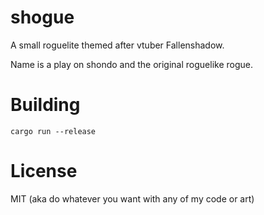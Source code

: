 # shogue

A small roguelite themed after vtuber Fallenshadow.

Name is a play on shondo and the original roguelike rogue. 


# Building
```cargo run --release```

# License
MIT (aka do whatever you want with any of my code or art)